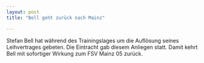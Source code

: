 ```yaml
---
layout: post
title: "Bell geht zurück nach Mainz"

---
```


Stefan Bell hat während des Trainingslages um die Auflösung seines Leihvertrages gebeten. Die Eintracht gab diesem Anliegen statt. Damit kehrt Bell mit sofortiger Wirkung zum FSV Mainz 05 zurück.


